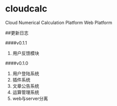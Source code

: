 # cloudcalc
Cloud Numerical Calculation Platform Web Platform

##更新日志

####v0.1.1
1. 用户反馈模块

####v0.1.0
1. 用户登陆系统
2. 插件系统
3. 文章公告系统
4. 运算管理系统
5. web与server分离
